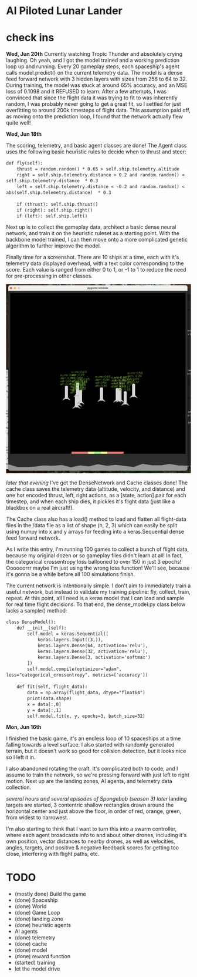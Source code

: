 # AI Piloted Lunar Lander

# check ins

**Wed, Jun 20th** 
Currently watching Tropic Thunder and absolutely crying laughing. Oh yeah, and I got the model trained and a working prediction loop up and running. Every 20 gameplay steps, each spaceship's agent calls model.predict() on the current telemetry data. The model is a dense feed forward network with 3 hidden layers with sizes from 256 to 64 to 32. During training, the model was stuck at around 65% accuracy, and an MSE loss of 0.1098 and it REFUSED to learn. After a few attempts, I was convinced that since the flight data it was trying to fit to was inherently random, I was probably never going to get a great fit, so I settled for just overfitting to around 200k timesteps of flight data. This assumption paid off, as moving onto the prediction loop, I found that the network actually flew quite well!



**Wed, Jun 18th** 

The scoring, telemetry, and basic agent classes are done! The Agent class uses the following basic heuristic rules to decide when to thrust and steer:

```
def fly(self):
    thrust = random.random() * 0.65 > self.ship.telemetry.altitude
    right = self.ship.telemetry.distance > 0.2 and random.random() < self.ship.telemetry.distance  * 0.3
    left = self.ship.telemetry.distance < -0.2 and random.random() < abs(self.ship.telemetry.distance)  * 0.3

    if (thrust): self.ship.thrust()
    if (right): self.ship.right()
    if (left): self.ship.left()
```

Next up is to collect the gameplay data, architect a basic dense neural network, and train it on the heuristic ruleset as a starting point. With the backbone model trained, I can then move onto a more complicated genetic algorithm to further improve the model.

Finally time for a screenshot. There are 10 ships at a time, each with it's telemetry data displayed overhead, with a text color corresponding to the score. Each value is ranged from either 0 to 1, or -1 to 1 to reduce the need for pre-processing in other classes.

![First Screenshot!](/public/images/first_screenshot.png)

*later that evening* I've got the DenseNetwork and Cache classes done! The cache class saves the telemetry data (altitude, velocity, and distance) and one hot encoded thrust, left, right actions, as a [state, action] pair for each timestep, and when each ship dies, it pickles it's flight data (just like a blackbox on a real aircraft!). 

The Cache class also has a load() method to load and flatten all flight-data files in the /data file as a list of shape (n, 2, 3) which can easily be split using numpy into x and y arrays for feeding into a keras.Sequential dense feed forward network.

As I write this entry, I'm running 100 games to collect a bunch of flight data, because my original dozen or so gameplay files didn't learn at all! In fact, the categorical crossentropy loss ballooned to over 150 in just 3 epochs! Oooooorrr maybe I'm just using the wrong loss function! We'll see, because it's gonna be a while before all 100 simulations finish. 

The current network is intentionally simple. I don't aim to immediately train a useful network, but instead to validate my training pipeline: fly, collect, train, repeat. At this point, all I need is a keras model that I can load and sample for real time flight decisions. To that end, the dense_model.py class below lacks a sample() method:

```
class DenseModel():
    def __init__(self):
        self.model = keras.Sequential([
            keras.layers.Input((3,)),
            keras.layers.Dense(64, activation='relu'),
            keras.layers.Dense(32, activation='relu'),
            keras.layers.Dense(3, activation='softmax')
        ])
        self.model.compile(optimizer="adam", loss="categorical_crossentropy", metrics=['accuracy'])
    
    def fit(self, flight_data):
        data = np.array(flight_data, dtype="float64")
        print(data.shape)
        x = data[:,0]
        y = data[:,1]
        self.model.fit(x, y, epochs=3, batch_size=32)
```

**Mon, Jun 16th**

I finished the basic game, it's an endless loop of 10 spaceships at a time falling towards a level surface. I also started with randomly generated terrain, but it doesn't work so good for collision detection, *but* it looks nice so I left it in.

I also abandoned rotating the craft. It's complicated both to code, and I assume to train the network, so we're pressing forward with just left to right motion. Next up are the landing zones, AI agents, and telemetry data collection.

*several hours and several episodes of Spongebob (season 3) later*  landing targets are started, 3 contentric shallow rectangles drawn around the horizontal center and just above the floor, in order of red, orange, green, from widest to narrowest.

I'm also starting to think that I want to turn this into a swarm controller, where each agent broadcasts info to and about other drones, including it's own position, vector distances to nearby drones, as well as velocities, angles, targets, and positive & negative feedback scores for getting too close, interfering with flight paths, etc.

# TODO
- (mostly done) Build the game
- (done) Spaceship
- (done) World
- (done) Game Loop
- (done) landing zone
- (done) heuristic agents
- AI agents
- (done) telemetry
- (done) cache
- (done) model
- (done) reward function
- (started) training
- let the model drive